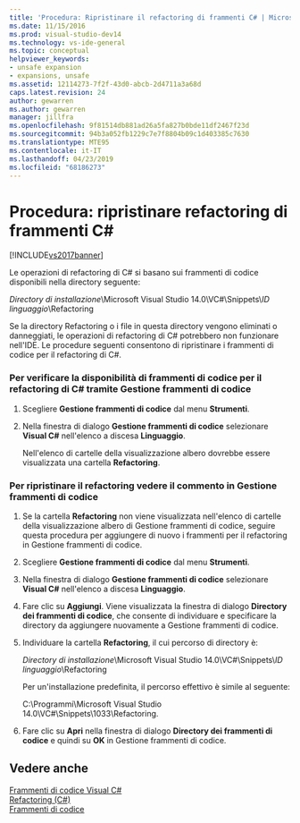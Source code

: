 ```yaml
---
title: 'Procedura: Ripristinare il refactoring di frammenti C# | Microsoft Docs'
ms.date: 11/15/2016
ms.prod: visual-studio-dev14
ms.technology: vs-ide-general
ms.topic: conceptual
helpviewer_keywords:
- unsafe expansion
- expansions, unsafe
ms.assetid: 12114273-7f2f-43d0-abcb-2d4711a3a68d
caps.latest.revision: 24
author: gewarren
ms.author: gewarren
manager: jillfra
ms.openlocfilehash: 9f81514db881ad26a5fa827b0bde11df2467f23d
ms.sourcegitcommit: 94b3a052fb1229c7e7f8804b09c1d403385c7630
ms.translationtype: MTE95
ms.contentlocale: it-IT
ms.lasthandoff: 04/23/2019
ms.locfileid: "68186273"
---
```

# <a name="how-to-restore-c-refactoring-snippets"></a>Procedura: ripristinare refactoring di frammenti C#
[!INCLUDE[vs2017banner](../includes/vs2017banner.md)]

Le operazioni di refactoring di C# si basano sui frammenti di codice disponibili nella directory seguente:  
  
 *Directory di installazione*\Microsoft Visual Studio 14.0\VC#\Snippets\\*ID linguaggio*\Refactoring  
  
 Se la directory Refactoring o i file in questa directory vengono eliminati o danneggiati, le operazioni di refactoring di C# potrebbero non funzionare nell'IDE. Le procedure seguenti consentono di ripristinare i frammenti di codice per il refactoring di C#.  
  
### <a name="to-verify-c-refactoring-snippets-are-available-through-the-code-snippet-manager"></a>Per verificare la disponibilità di frammenti di codice per il refactoring di C# tramite Gestione frammenti di codice  
  
1. Scegliere **Gestione frammenti di codice** dal menu **Strumenti**.  
  
2. Nella finestra di dialogo **Gestione frammenti di codice** selezionare **Visual C#** nell'elenco a discesa **Linguaggio**.  
  
     Nell'elenco di cartelle della visualizzazione albero dovrebbe essere visualizzata una cartella **Refactoring**.  
  
### <a name="to-restore-refactoring-see-comment-in-code-snippet-manager"></a>Per ripristinare il refactoring vedere il commento in Gestione frammenti di codice  
  
1. Se la cartella **Refactoring** non viene visualizzata nell'elenco di cartelle della visualizzazione albero di Gestione frammenti di codice, seguire questa procedura per aggiungere di nuovo i frammenti per il refactoring in Gestione frammenti di codice.  
  
2. Scegliere **Gestione frammenti di codice** dal menu **Strumenti**.  
  
3. Nella finestra di dialogo **Gestione frammenti di codice** selezionare **Visual C#** nell'elenco a discesa **Linguaggio**.  
  
4. Fare clic su **Aggiungi**. Viene visualizzata la finestra di dialogo **Directory dei frammenti di codice**, che consente di individuare e specificare la directory da aggiungere nuovamente a Gestione frammenti di codice.  
  
5. Individuare la cartella **Refactoring**, il cui percorso di directory è:  
  
     *Directory di installazione*\Microsoft Visual Studio 14.0\VC#\Snippets\\*ID linguaggio*\Refactoring  
  
     Per un'installazione predefinita, il percorso effettivo è simile al seguente:  
  
     C:\Programmi\Microsoft Visual Studio 14.0\VC#\Snippets\1033\Refactoring.  
  
6. Fare clic su **Apri** nella finestra di dialogo **Directory dei frammenti di codice** e quindi su **OK** in Gestione frammenti di codice.  
  
## <a name="see-also"></a>Vedere anche  
 [Frammenti di codice Visual C#](../ide/visual-csharp-code-snippets.md)   
 [Refactoring (C#)](../csharp-ide/refactoring-csharp.md)   
 [Frammenti di codice](../ide/code-snippets.md)
